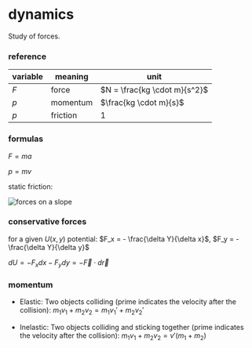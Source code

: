 # dynamics

Study of forces.

### reference

| variable | meaning  | unit                         |
| -------- | -------- | ---------------------------- |
| $F$      | force    | $N = \frac{kg \cdot m}{s^2}$ |
| $p$      | momentum | $\frac{kg \cdot m}{s}$       |
| $p$      | friction | $1$                          |

### formulas

$F = ma$

$p = mv$

static friction:

![forces on a slope](http://thecraftycanvas.com/library/files/2013/02/free-body-force-diagram-block-on-frictionless-incline.png)

### conservative forces

for a given $U(x, y)$ potential: $F_x = - \frac{\delta Y}{\delta x}$, $F_y = - \frac{\delta Y}{\delta y}$

$dU = - F_xdx - F_ydy = - \vec{F} \cdot d\vec{r}$

### momentum

- Elastic: Two objects colliding (prime indicates the velocity after the collision):
  $m_1v_1 + m_2v_2 = m_1v_1' + m_2v_2'$

- Inelastic: Two objects colliding and sticking together (prime indicates the velocity after the collision):
  $m_1v_1 + m_2v_2 = v'(m_1 + m_2)$
